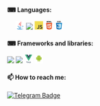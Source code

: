 

<h4 align="left">&#9000; Languages:</h4>

<div>&nbsp;&nbsp;&nbsp;&nbsp; 
  <a href="https://www.java.com" target="_blank" rel="noreferrer"> <img src="https://raw.githubusercontent.com/devicons/devicon/master/icons/java/java-original.svg" height="20"/></a>
  <a href="https://kotlinlang.org" target="_blank" rel="noreferrer"> <img src="https://www.vectorlogo.zone/logos/kotlinlang/kotlinlang-icon.svg" height="20"/></a>
  <a href="https://developer.mozilla.org/en-US/docs/Web/JavaScript" target="_blank" rel="noreferrer"> <img src="https://raw.githubusercontent.com/devicons/devicon/master/icons/javascript/javascript-original.svg" height="20"/></a>
  <a href="https://www.w3.org/html/" target="_blank" rel="noreferrer"> <img src="https://raw.githubusercontent.com/devicons/devicon/master/icons/html5/html5-original-wordmark.svg" height="20"/></a>
  <a href="https://www.w3schools.com/css/" target="_blank" rel="noreferrer"><img src="https://raw.githubusercontent.com/devicons/devicon/master/icons/css3/css3-original-wordmark.svg" height="20"/></a> 
</div>

<h4 align="left">&#9000; Frameworks and libraries:</h4>
<div>
  <a href="https://spring.io/" target="_blank" rel="noreferrer"> <img src="https://www.vectorlogo.zone/logos/springio/springio-icon.svg" height="20"/></a>
  <a href="https://hibernate.org/" target="_blank" rel="noreferrer"> <img src="https://hibernate.org/images/hibernate-logo.svg" height="20"/></a>
  <a href="https://vuejs.org/" target="_blank" rel="noreferrer"> <img src="https://raw.githubusercontent.com/devicons/devicon/master/icons/vuejs/vuejs-original-wordmark.svg" height="20"/></a>
  <a href="https://developer.android.com" target="_blank" rel="noreferrer"> <img src="https://raw.githubusercontent.com/devicons/devicon/master/icons/android/android-original-wordmark.svg" height="20"/></a> 
  
</div>

<h4 align="left">📫 How to reach me:</h4>

[![Telegram Badge](https://img.shields.io/badge/-Bogdanov_Ilya-blue?style=flat&logo=Telegram&logoColor=white)](https://t.me/ejsband)




